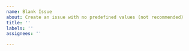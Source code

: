 ```yaml
---
name: Blank Issue
about: Create an issue with no predefined values (not recommended)
title: ''
labels: ''
assignees: ''

---
```

